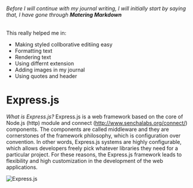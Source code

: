 ###### Before I will continue with my journal writing, I will initially start by saying that, I have gone through **Matering Markdown**
This really helped me in:
* Making styled collborative editiing easy
* Formatting text
* Rendering text
* Using differnt extension
* Adding images in my journal
* Using quotes and header

# Express.js
*What is Express.js?*
Express.js is a web framework based on the core of Node.js (http) module and connect (http://www.senchalabs.org/connect/) components. The components are called middleware and they are cornerstones of the framework philosophy, which is configuration over convention.  In other words, Express.js systems are highly configurable, which allows developers freely pick whatever libraries they need for a particular project. For these reasons, the Express.js framework leads to flexibility and high customization in the development of the web applications.

![Express.js](https://www.google.com/url?sa=i&source=images&cd=&ved=2ahUKEwjE0O_UkoHkAhVt6XMBHb2VDQ0QjRx6BAgBEAQ&url=https%3A%2F%2Fmedium.com%2F%40onejohi%2Fbuilding-a-simple-rest-api-with-nodejs-and-express-da6273ed7ca9&psig=AOvVaw0HMkvFqqLJVJWoyuJpfDNp&ust=1565830323139881)
